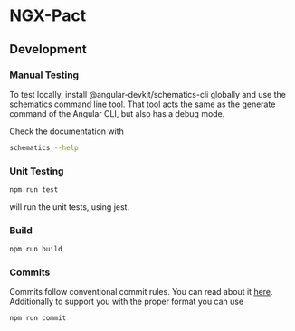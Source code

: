 # NGX-Pact

## Development

### Manual Testing

To test locally, install @angular-devkit/schematics-cli globally and use the schematics command line tool. That tool acts the same as the generate command of the Angular CLI, but also has a debug mode.

Check the documentation with

```sh
schematics --help
```

### Unit Testing

```sh
npm run test
```

will run the unit tests, using jest.

### Build

```sh
npm run build
```

### Commits

Commits follow conventional commit rules. You can read about it [here](https://www.conventionalcommits.org/en/v1.0.0/). Additionally to support you with the proper format you can use

```sh
npm run commit
```

